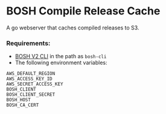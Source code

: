 # BOSH Compile Release Cache

A go webserver that caches compiled releases to S3.

### Requirements:

- [BOSH V2 CLI](http://bosh.io/docs/cli-v2.html#install) in the path as `bosh-cli`
- The following environment variables:
```
AWS_DEFAULT_REGION
AWS_ACCESS_KEY_ID
AWS_SECRET_ACCESS_KEY
BOSH_CLIENT
BOSH_CLIENT_SECRET
BOSH_HOST
BOSH_CA_CERT
```